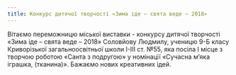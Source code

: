 ```yaml
---
title: Конкурс дитячої творчості «Зима іде – свята веде – 2018»
---
```


Вітаємо переможницю міської виставки - конкурсу дитячої творчості
«Зима іде – свята веде – 2018» Соловйову Людмилу, ученицю 9-Б класу Криворізької загальноосвітньої школи І-ІІІ ст. №55, яка посіла І місце з творчою роботою «Санта з подругою» у номінації «Сучасна м’яка іграшка, (тканина)». Бажаємо нових креативних ідей.

<slideshow />
